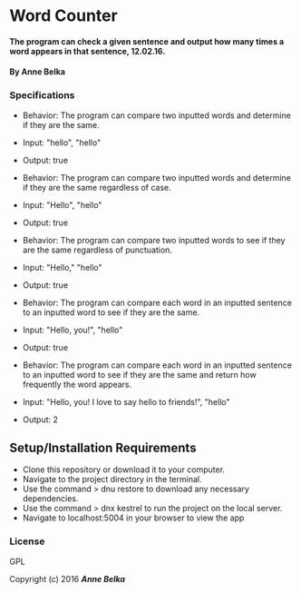 # Word Counter

#### The program can check a given sentence and output how many times a word appears in that sentence, 12.02.16.

#### By **Anne Belka**

### Specifications

* Behavior: The program can compare two inputted words and determine if they are the same.
* Input: "hello", "hello"
* Output: true

* Behavior: The program can compare two inputted words and determine if they are the same regardless of case.
* Input: "Hello", "hello"
* Output: true

* Behavior: The program can compare two inputted words to see if they are the same regardless of punctuation.
* Input: "Hello," "hello"
* Output: true

* Behavior: The program can compare each word in an inputted sentence to an inputted word to see if they are the     same.
* Input: "Hello, you!", "hello"
* Output: true

* Behavior: The program can compare each word in an inputted sentence to an inputted word to see if they are the     same and return how frequently the word appears.
* Input: "Hello, you! I love to say hello to friends!", "hello"
* Output: 2

## Setup/Installation Requirements

* Clone this repository or download it to your computer.
* Navigate to the project directory in the terminal.
* Use the command > dnu restore to download any necessary dependencies.
* Use the command > dnx kestrel to run the project on the local server.
* Navigate to localhost:5004 in your browser to view the app

### License

GPL

Copyright (c) 2016 **_Anne Belka_**
